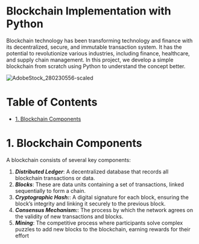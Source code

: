 # Blockchain Implementation with Python

Blockchain technology has been transforming technology and finance with its decentralized, secure, and immutable transaction system. It has the potential to revolutionize various industries, including finance, healthcare, and supply chain management. In this project, we develop a simple blockchain from scratch using Python to understand the concept better.

![AdobeStock_280230556-scaled](https://github.com/user-attachments/assets/2b2ef2f6-bb60-4754-8789-7b76c2d5094e)

# Table of Contents
- [1. Blockchain Components](#blockchain)


<a name="blockchain"></a>
# 1. Blockchain Components
A blockchain consists of several key components:
1. ***Distributed Ledger***: A decentralized database that records all blockchain transactions or data.
2. ***Blocks***: These are data units containing a set of transactions, linked sequentially to form a chain.
3. ***Cryptographic Hash:***: A digital signature for each block, ensuring the block’s integrity and linking it securely to the previous block.
4. ***Consensus Mechanism:***: The process by which the network agrees on the validity of new transactions and blocks.
5. ***Mining***: The competitive process where participants solve complex puzzles to add new blocks to the blockchain, earning rewards for their effort
